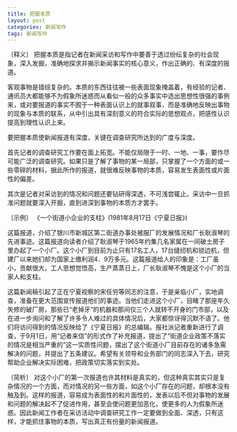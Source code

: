 ```yaml
---
title: 把握本质
layout: post
categories: 新闻写作
tags: 新闻写作
---
```


〔释义〕 把握本质是指记者在新闻采访和写作中要善于透过纷纭复杂的社会现象，深入发掘，准确地探求并揭示新闻事实的核心意义，作出正确的、有深度的报道。

客观事物是错综复杂的。本质的东西往往被一些表面现象掩盖着，有经验的记者、通讯员大都能够不为假象所迷惑而从看似一般的众多事实中选出思想性很强的事例来，或对要报道的事实不囿于一种表面认识上的就事叙事，而是准确地反映出事物的现象与本质的联系，从中引出具有深刻意义的符合实际的思想观点，把感性认识提高到理性认识上来。

要把握本质使新闻报道有深度，关键在调查研究所达到的广度与深度。

首先记者的调查研究工作要在面上拓宽。不能仅局限于一时、一地、一事，要作尽可能广泛的调查研究。如果只是了解了事物的某一局部，只掌握了一个方面的或一些零碎的材料，据此所作的报道，就很难反映事物的本质，容易发生表面性或片面性的偏差。

其次是记者对采访到的情况和问题还要钻研得深透，不可浅尝辄止。采访中一旦抓准问题就要深入开掘，直到进深到事物的本质方才罢手。

〔示例〕 《一个街道小企业的支柱》(1981年8月17日《宁夏日报》)

这篇报道，介绍了银川市新城区第二街道办事处被服厂的发展情况和厂长耿淑琴的先进事迹。这篇报道向读者介绍了耿淑琴于1965年约集几名家属在一间破土房子里办起了一个小厂。这个小厂到目前为止只有17名工人，17台缝纫机和锁边机，但建厂以来她们却为国家上缴利润4．9万多元。这篇报道给人的印象是：工厂虽小，贡献很大，工人思想觉悟高，生产蒸蒸日上，厂长耿淑琴不愧是这个小厂的当家人和支柱。

这篇新闻稿引起了正在宁夏视察的宋任穷等同志的注意，于是亲临小厂，实地调查，准备在更大范围宣传报道他们的事迹。当他们走进这个小厂，目睹了那座年久失修的破厂房，那些已“老掉牙”的机器和那间仅三个人就转不开身的门市部，以及在进一步询问和了解了许多令人难过的具体情况后，大家都惊讶得沉默不语了。他们将访问得到的情况反映给了《宁夏日报》的总编辑。报社派记者重新进行了调查，于9月1日，用“记者来信”的形式作了补充报道，提出了“街道企业政策不落实的情况是相当严重的”这一实质性问题，摆出了这个街道小厂目前存在的诸多急需解决的问题，并提出了五条建议。希望有关领导和业务部门的同志深入下去，研究帮助企业解决实际困难，把政策切实落实到实处。

〔简析〕 对这个小厂的第一次报道也许其材料是真实的，但这种真实其实只是复杂情况的一个方面，而对情况的另一些方面，如这个小厂存在的问题，却根本没有触及到。这样的报道，容易成为表面性的和片面性的，发表以后不但对事物的发展和问题的解决起不了促进作用，甚至会使问题更加恶化，使更多的人为假象所迷惑。因此新闻工作者在采访活动中调查研究工作一定要做到全面、深透，只有这样，才能抓住事物的本质，写出真正有份量的新闻报道。 